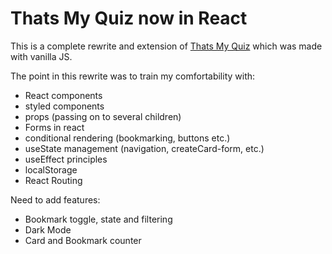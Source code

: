 # Thats My Quiz now in React

This is a complete rewrite and extension of <a href="#"> Thats My Quiz</a> which was made with vanilla JS.

The point in this rewrite was to train my comfortability with:

- React components
- styled components
- props (passing on to several children)
- Forms in react
- conditional rendering (bookmarking, buttons etc.)
- useState management (navigation, createCard-form, etc.)
- useEffect principles
- localStorage
- React Routing

Need to add features:

- Bookmark toggle, state and filtering
- Dark Mode
- Card and Bookmark counter
